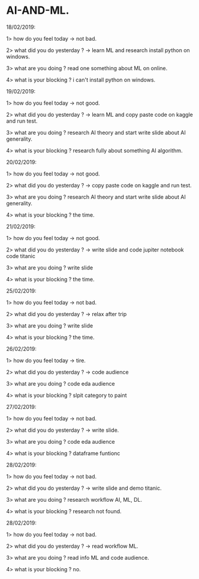 # AI-AND-ML.
18/02/2019:

1> how do you feel today  -> not bad.

2> what did you do yesterday ? -> learn ML and research install python on windows.

3> what are you doing ? read one something about ML on online.

4> what is your blocking ? i can't install python on windows.

19/02/2019:

1> how do you feel today  -> not good.

2> what did you do yesterday ? -> learn ML and copy paste code on kaggle and run test.

3> what are you doing ? research AI theory and start write slide about AI generality.

4> what is your blocking ? research fully about something AI algorithm.

20/02/2019:

1> how do you feel today  -> not good.

2> what did you do yesterday ? -> copy paste code on kaggle and run test.

3> what are you doing ? research AI theory and start write slide about AI generality.

4> what is your blocking ? the time.

21/02/2019:

1> how do you feel today  -> not good.

2> what did you do yesterday ? -> write slide and code jupiter notebook code titanic

3> what are you doing ? write slide

4> what is your blocking ? the time.

25/02/2019:

1> how do you feel today  -> not bad.

2> what did you do yesterday ? -> relax after trip

3> what are you doing ? write slide

4> what is your blocking ? the time.

26/02/2019:

1> how do you feel today  -> tire.

2> what did you do yesterday ? -> code audience

3> what are you doing ? code eda audience

4> what is your blocking ? slpit category to paint

27/02/2019:

1> how do you feel today  -> not bad.

2> what did you do yesterday ? -> write slide.

3> what are you doing ? code eda audience

4> what is your blocking ? dataframe funtionc

28/02/2019:

1> how do you feel today  -> not bad.

2> what did you do yesterday ? -> write slide and demo titanic.

3> what are you doing ? research workflow AI, ML, DL.

4> what is your blocking ? research not found.

28/02/2019:

1> how do you feel today  -> not bad.

2> what did you do yesterday ? -> read workflow ML.

3> what are you doing ? read info ML and code audience.

4> what is your blocking ? no.
